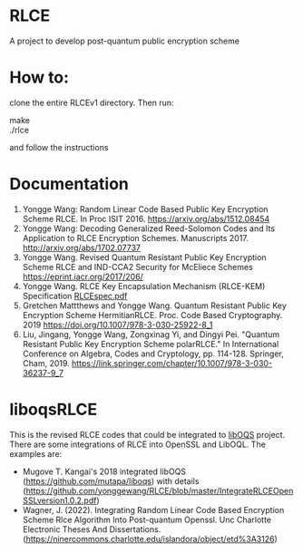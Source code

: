 # RLCE
A project to develop post-quantum public encryption scheme

# How to: 
clone the entire RLCEv1 directory. Then run:

make  
./rlce

and follow the instructions

# Documentation
1. Yongge Wang: Random Linear Code Based Public Key Encryption Scheme RLCE. In Proc ISIT 2016. <https://arxiv.org/abs/1512.08454>
2. Yongge Wang: Decoding Generalized Reed-Solomon Codes and Its Application to RLCE Encryption Schemes. Manuscripts 2017. <http://arxiv.org/abs/1702.07737>
3. Yongge Wang. Revised Quantum Resistant Public Key Encryption Scheme RLCE and IND-CCA2 Security for McEliece Schemes <https://eprint.iacr.org/2017/206/>
4. Yongge Wang. RLCE Key Encapsulation Mechanism (RLCE-KEM) Specification [RLCEspec.pdf](https://github.com/yonggewang/RLCE/blob/master/RLCEspec.pdf)
5. Gretchen Mattthews and Yongge Wang. Quantum Resistant Public Key Encryption Scheme HermitianRLCE. Proc. Code Based Cryptography. 2019 <https://doi.org/10.1007/978-3-030-25922-8_1>
6. Liu, Jingang, Yongge Wang, Zongxinag Yi, and Dingyi Pei. "Quantum Resistant Public Key Encryption Scheme polarRLCE." In International Conference on Algebra, Codes and Cryptology, pp. 114-128. Springer, Cham, 2019. <https://link.springer.com/chapter/10.1007/978-3-030-36237-9_7>

# liboqsRLCE
This is the revised RLCE codes that could be integrated to [libOQS](https://github.com/open-quantum-safe/liboqs) project. There are some integrations of RLCE into OpenSSL and LibOQL. The examples are: 
* Mugove T. Kangai's 2018 integrated libOQS (https://github.com/mutapa/liboqs) with details (https://github.com/yonggewang/RLCE/blob/master/IntegrateRLCEOpenSSLversion1.0.2.pdf)
* Wagner, J. (2022). Integrating Random Linear Code Based Encryption Scheme Rlce Algorithm Into Post-quantum Openssl. Unc Charlotte Electronic Theses And Dissertations. (https://ninercommons.charlotte.edu/islandora/object/etd%3A3126)
